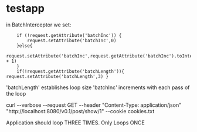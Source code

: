 # testapp

in BatchInterceptor we set:

        if (!request.getAttribute('batchInc')) {
            request.setAttribute('batchInc',0)
        }else{
            request.setAttribute('batchInc',request.getAttribute('batchInc').toInteger() + 1)
        }
        if(!request.getAttribute('batchLength')){ request.setAttribute('batchLength',3) }
        

'batchLength' establishes loop size
'batchInc' increments with each pass of the loop


curl --verbose --request GET --header "Content-Type: application/json" "http://localhost:8080/v0.1/post/show/1" --cookie cookies.txt

Application should loop THREE TIMES. Only Loops ONCE
